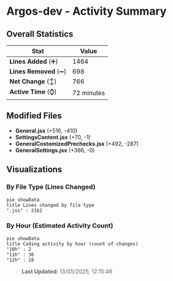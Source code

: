 # Argos-dev - Activity Summary 

## Overall Statistics

| Stat                   | Value                                                             |
| ---------------------- | ----------------------------------------------------------------- |
| **Lines Added** (➕)   | 1464                                          |
| **Lines Removed** (➖) | 698                                        |
| **Net Change** (↕)    | 766                |
| **Active Time** (⌚)   | 72 minutes |


## Modified Files
- **General.jsx** (+516, -410)
- **SettingsContent.jsx** (+70, -1)
- **GeneralCostomizedPrechecks.jsx** (+492, -287)
- **GeneralSettings.jsx** (+386, -0)

## Visualizations

### By File Type (Lines Changed)

```mermaid
pie showData
title Lines changed by file type
".jsx" : 2162
```

### By Hour (Estimated Activity Count)

```mermaid
pie showData
title Coding activity by hour (count of changes)
"10h" : 2
"11h" : 36
"12h" : 18
```


> **Last Updated:** 13/05/2025, 12:15:46